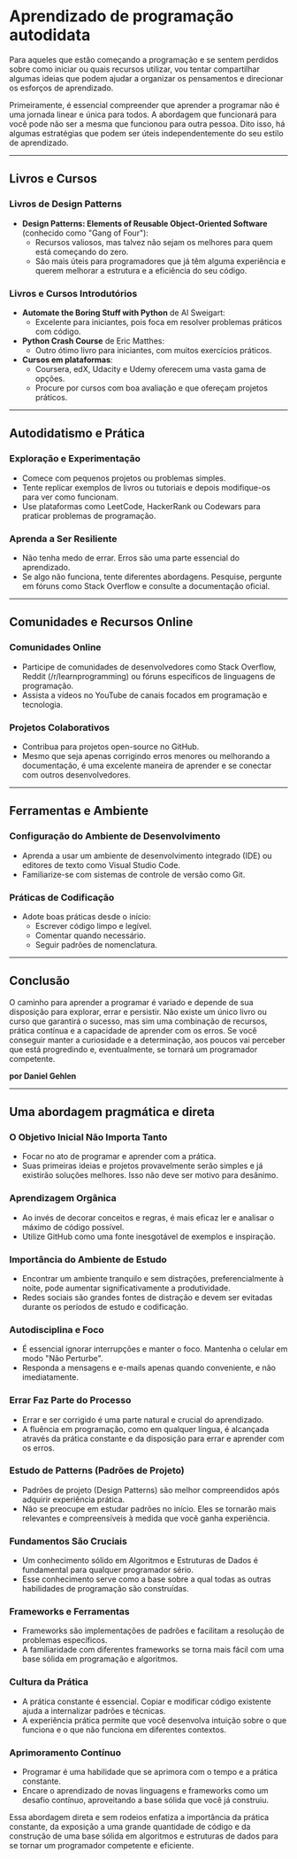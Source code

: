 # Aprendizado de programação autodidata

Para aqueles que estão começando a programação e se sentem perdidos sobre como iniciar ou quais recursos utilizar, vou tentar compartilhar algumas ideias que podem ajudar a organizar os pensamentos e direcionar os esforços de aprendizado.

Primeiramente, é essencial compreender que aprender a programar não é uma jornada linear e única para todos. A abordagem que funcionará para você pode não ser a mesma que funcionou para outra pessoa. Dito isso, há algumas estratégias que podem ser úteis independentemente do seu estilo de aprendizado.

---

## Livros e Cursos

### Livros de Design Patterns

- **Design Patterns: Elements of Reusable Object-Oriented Software** (conhecido como "Gang of Four"):
  - Recursos valiosos, mas talvez não sejam os melhores para quem está começando do zero.
  - São mais úteis para programadores que já têm alguma experiência e querem melhorar a estrutura e a eficiência do seu código.

### Livros e Cursos Introdutórios

- **Automate the Boring Stuff with Python** de Al Sweigart:
  - Excelente para iniciantes, pois foca em resolver problemas práticos com código.
- **Python Crash Course** de Eric Matthes:
  - Outro ótimo livro para iniciantes, com muitos exercícios práticos.
- **Cursos em plataformas**:
  - Coursera, edX, Udacity e Udemy oferecem uma vasta gama de opções.
  - Procure por cursos com boa avaliação e que ofereçam projetos práticos.

---

## Autodidatismo e Prática

### Exploração e Experimentação

- Comece com pequenos projetos ou problemas simples.
- Tente replicar exemplos de livros ou tutoriais e depois modifique-os para ver como funcionam.
- Use plataformas como LeetCode, HackerRank ou Codewars para praticar problemas de programação.

### Aprenda a Ser Resiliente

- Não tenha medo de errar. Erros são uma parte essencial do aprendizado.
- Se algo não funciona, tente diferentes abordagens. Pesquise, pergunte em fóruns como Stack Overflow e consulte a documentação oficial.

---

## Comunidades e Recursos Online

### Comunidades Online

- Participe de comunidades de desenvolvedores como Stack Overflow, Reddit (/r/learnprogramming) ou fóruns específicos de linguagens de programação.
- Assista a vídeos no YouTube de canais focados em programação e tecnologia.

### Projetos Colaborativos

- Contribua para projetos open-source no GitHub.
- Mesmo que seja apenas corrigindo erros menores ou melhorando a documentação, é uma excelente maneira de aprender e se conectar com outros desenvolvedores.

---

## Ferramentas e Ambiente

### Configuração do Ambiente de Desenvolvimento

- Aprenda a usar um ambiente de desenvolvimento integrado (IDE) ou editores de texto como Visual Studio Code.
- Familiarize-se com sistemas de controle de versão como Git.

### Práticas de Codificação

- Adote boas práticas desde o início:
  - Escrever código limpo e legível.
  - Comentar quando necessário.
  - Seguir padrões de nomenclatura.

---

## Conclusão

O caminho para aprender a programar é variado e depende de sua disposição para explorar, errar e persistir. Não existe um único livro ou curso que garantirá o sucesso, mas sim uma combinação de recursos, prática contínua e a capacidade de aprender com os erros. Se você conseguir manter a curiosidade e a determinação, aos poucos vai perceber que está progredindo e, eventualmente, se tornará um programador competente.

**por Daniel Gehlen**

---

## Uma abordagem pragmática e direta

### O Objetivo Inicial Não Importa Tanto

- Focar no ato de programar e aprender com a prática.
- Suas primeiras ideias e projetos provavelmente serão simples e já existirão soluções melhores. Isso não deve ser motivo para desânimo.

### Aprendizagem Orgânica

- Ao invés de decorar conceitos e regras, é mais eficaz ler e analisar o máximo de código possível.
- Utilize GitHub como uma fonte inesgotável de exemplos e inspiração.

### Importância do Ambiente de Estudo

- Encontrar um ambiente tranquilo e sem distrações, preferencialmente à noite, pode aumentar significativamente a produtividade.
- Redes sociais são grandes fontes de distração e devem ser evitadas durante os períodos de estudo e codificação.

### Autodisciplina e Foco

- É essencial ignorar interrupções e manter o foco. Mantenha o celular em modo "Não Perturbe".
- Responda a mensagens e e-mails apenas quando conveniente, e não imediatamente.

### Errar Faz Parte do Processo

- Errar e ser corrigido é uma parte natural e crucial do aprendizado.
- A fluência em programação, como em qualquer língua, é alcançada através da prática constante e da disposição para errar e aprender com os erros.

### Estudo de Patterns (Padrões de Projeto)

- Padrões de projeto (Design Patterns) são melhor compreendidos após adquirir experiência prática.
- Não se preocupe em estudar padrões no início. Eles se tornarão mais relevantes e compreensíveis à medida que você ganha experiência.

### Fundamentos São Cruciais

- Um conhecimento sólido em Algoritmos e Estruturas de Dados é fundamental para qualquer programador sério.
- Esse conhecimento serve como a base sobre a qual todas as outras habilidades de programação são construídas.

### Frameworks e Ferramentas

- Frameworks são implementações de padrões e facilitam a resolução de problemas específicos.
- A familiaridade com diferentes frameworks se torna mais fácil com uma base sólida em programação e algoritmos.

### Cultura da Prática

- A prática constante é essencial. Copiar e modificar código existente ajuda a internalizar padrões e técnicas.
- A experiência prática permite que você desenvolva intuição sobre o que funciona e o que não funciona em diferentes contextos.

### Aprimoramento Contínuo

- Programar é uma habilidade que se aprimora com o tempo e a prática constante.
- Encare o aprendizado de novas linguagens e frameworks como um desafio contínuo, aproveitando a base sólida que você já construiu.

Essa abordagem direta e sem rodeios enfatiza a importância da prática constante, da exposição a uma grande quantidade de código e da construção de uma base sólida em algoritmos e estruturas de dados para se tornar um programador competente e eficiente.
